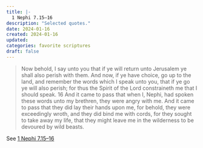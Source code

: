 ```yaml
---
title: |-
  1 Nephi 7.15–16
description: "Selected quotes."
date: 2024-01-16
created: 2024-01-16
updated: 
categories: favorite scriptures
draft: false
---
```


> Now behold, I say unto you that if ye will return unto Jerusalem ye shall also perish with them. And now, if ye have choice, go up to the land, and remember the words which I speak unto you, that if ye go ye will also perish; for thus the Spirit of the Lord constraineth me that I should speak.  16 And it came to pass that when I, Nephi, had spoken these words unto my brethren, they were angry with me. And it came to pass that they did lay their hands upon me, for behold, they were exceedingly wroth, and they did bind me with cords, for they sought to take away my life, that they might leave me in the wilderness to be devoured by wild beasts.

See [1 Nephi 7.15–16](https://www.churchofjesuschrist.org/study/scriptures/bofm/1-ne/7?id=p15-p16&lang=eng#p15)